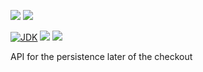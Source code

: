 [![](https://github.com/wutsi/checkout-access-server/actions/workflows/master.yml/badge.svg)](https://github.com/wutsi/checkout-access-server/actions/workflows/master.yml)
[![](https://github.com/wutsi/checkout-access-server/actions/workflows/restart_test.yml/badge.svg)](https://github.com/wutsi/checkout-access-server/actions/workflows/restart_test.yml)

[![JDK](https://img.shields.io/badge/jdk-11-brightgreen.svg)](https://jdk.java.net/11/)
[![](https://img.shields.io/badge/maven-3.6-brightgreen.svg)](https://maven.apache.org/download.cgi)
![](https://img.shields.io/badge/language-kotlin-blue.svg)

API for the persistence later of the checkout
